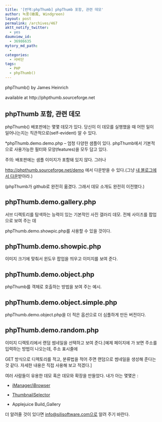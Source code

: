 ```yaml
---
title: '[번역:phpThumb] phpThumb 포함, 관련 데모'
author: 녹풍(綠風, Windgreen)
layout: post
permalink: /archives/467
aktt_notify_twitter:
  - yes
daumview_id:
  - 36986635
mytory_md_path:
  - 
categories:
  - 서버단
tags:
  - PHP
  - phpThumb()
---
```

<span style="line-height: 1.5em;">phpThumb() by James Heinrich</span>

<div class="box">
  <p>
    available at http://phpthumb.sourceforge.net
  </p>
</div>

## phpThumb 포함, 관련 데모

phpThumb() 배포판에는 몇몇 데모가 있다. 당신이 이 데모를 실행했을 때 어떤 일이 일어나는지는 직관적으로(self-evident) 알 수 있다.

*phpThumb.demo.demo.php &#8211; 엄청 다양한 샘플이 있다. phpThumb에서 기본적으로 사용가능한 필터와 모양(features)을 모두 담고 있다.

주의: 배포판에는 샘플 이미지가 포함돼 있지 않다. 그러나

http://phpthumb.sourceforge.net/demo 에서 다운받을 수 있다.(그냥 <a title="[phpThumb()] 예제 이미지 다운받기" href="http://mytory.local/archives/511" target="_blank">내 블로그에서 다운</a>받아라.)

(phpThumb가 github로 완전히 옮겼다. 그래서 데모 소개도 완전히 이전했다.)

## phpThumb.demo.gallery.php

서브 디렉토리를 탐색하는 능력이 있는 기본적인 사진 갤러리 데모. 전체 사이즈를 팝업으로 보여 주는 데

phpThumb.demo.showpic.php를 사용할 수 있을 것이다.

## phpThumb.demo.showpic.php

이미지 크기에 맞춰서 윈도우 팝업을 띄우고 이미지를 보여 준다.

## phpThumb.demo.object.php

phpThumb를 객체로 호출하는 방법을 보여 주는 예시.

## phpThumb.demo.object.simple.php

phpThumb.demo.object.php을 더 적은 옵션으로 더 심플하게 만든 버전이다.

## phpThumb.demo.random.php

이미지 디렉토리에서 랜덤 썸네일을 선택하고 보여 준다.[예제 페이지에 가 보면 주소를 입력하는 방법이 나오는데, 주소 표시줄에

GET 방식으로 디렉토리를 적고, 분류법을 적어 주면 랜덤으로 썸네일을 생성해 준다는 것 같다. 자세한 내용은 직접 사용해 보고 적겠다.]

여러 사람들이 유용한 데모 혹은 데모와 확장을 만들었다. 내가 아는 몇몇은 :

* <a href="http://www.j-cons.com/news/" target="_blank">iManager/iBrowser</a>

* <a href="http://www.silisoftware.com/scripts/ThumbnailSelector" target="_blank">ThumbnailSelector</a>

* Applejuice Build_Gallery

더 알려줄 것이 있다면 info@silisoftware.com으로 알려 주기 바란다.